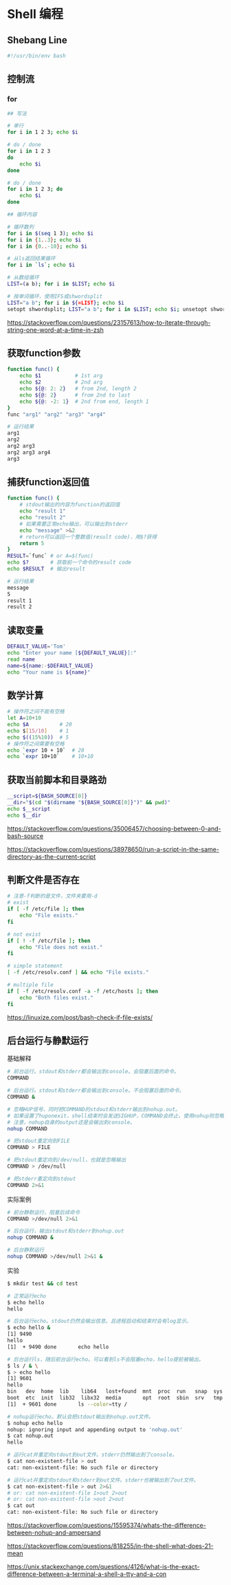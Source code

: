 # Shell 编程



## Shebang Line

```bash
#!/usr/bin/env bash
```



## 控制流

### for

```bash
## 写法

# 单行
for i in 1 2 3; echo $i

# do / done
for i in 1 2 3
do
	echo $i
done

# do / done
for i in 1 2 3; do
	echo $i
done

## 循环内容

# 循环数列
for i in $(seq 1 3); echo $i
for i in {1..3}; echo $i
for i in {0..-10}; echo $i

# 从ls返回结果循环
for i in `ls`; echo $i

# 从数组循环
LIST=(a b); for i in $LIST; echo $i

# 按单词循环，使用IFS或shwordsplit
LIST="a b"; for i in ${=LIST}; echo $i
setopt shwordsplit; LIST="a b"; for i in $LIST; echo $i; unsetopt shwordsplit
```

https://stackoverflow.com/questions/23157613/how-to-iterate-through-string-one-word-at-a-time-in-zsh



## 获取function参数

```bash
function func() {
	echo $1           # 1st arg
	echo $2           # 2nd arg
	echo ${@: 2: 2}   # from 2nd, length 2
	echo ${@: 2}      # from 2nd to last
	echo ${@: -2: 1}  # 2nd from end, length 1
}
func "arg1" "arg2" "arg3" "arg4"

# 运行结果
arg1
arg2
arg2 arg3
arg2 arg3 arg4
arg3
```



## 捕获function返回值

```bash
function func() {
    # stdout输出的内容为function的返回值
    echo "result 1"
    echo "result 2"
    # 如果需要正常echo输出，可以输出到stderr
    echo "message" >&2
    # return可以返回一个整数值(result code)，用$?获得
    return 5
}
RESULT=`func` # or A=$(func)
echo $?       # 获取前一个命令的result code
echo $RESULT  # 输出result

# 运行结果
message
5
result 1
result 2
```



## 读取变量

```bash
DEFAULT_VALUE='Tom'
echo "Enter your name [${DEFAULT_VALUE}]:"
read name
name=${name:-$DEFAULT_VALUE}
echo "Your name is ${name}"
```



## 数学计算

```bash
# 操作符之间不能有空格
let A=10+10
echo $A          # 20
echo $[15/10]    # 1
echo $((15%10))  # 5
# 操作符之间需要有空格
echo `expr 10 + 10`  # 20
echo `expr 10+10`    # 10+10
```



## 获取当前脚本和目录路劲

```bash
__script=${BASH_SOURCE[0]}
__dir="$(cd "$(dirname "${BASH_SOURCE[0]}")" && pwd)"
echo $__script
echo $__dir
```

https://stackoverflow.com/questions/35006457/choosing-between-0-and-bash-source

https://stackoverflow.com/questions/38978650/run-a-script-in-the-same-directory-as-the-current-script



## 判断文件是否存在

```bash
# 注意-f判断的是文件，文件夹要用-d
# exist
if [ -f /etc/file ]; then
	echo "File exists."
fi

# not exist
if [ ! -f /etc/file ]; then
	echo "File does not exist."
fi

# simple statement
[ -f /etc/resolv.conf ] && echo "File exists."

# multiple file
if [ -f /etc/resolv.conf -a -f /etc/hosts ]; then
    echo "Both files exist."
fi
```

https://linuxize.com/post/bash-check-if-file-exists/



## 后台运行与静默运行

基础解释

```bash
# 前台运行。stdout和stderr都会输出到console。会阻塞后面的命令。
COMMAND

# 后台运行。stdout和stderr都会输出到console。不会阻塞后面的命令。
COMMAND &

# 忽略HUP信号，同时把COMMAND的stdout和stderr输出到nohup.out。
# 如果设置了huponexit，shell结束时会发送SIGHUP，COMMAND会终止，使用nohup则忽略HUP信号。
# 注意，nohup自身的output还是会输出到console。
nohup COMMAND

# 把stdout重定向到FILE
COMMAND > FILE

# 把stdout重定向到/dev/null，也就是忽略输出
COMMAND > /dev/null

# 把stderr重定向到stdout
COMMAND 2>&1
```

实际案例

```bash
# 前台静默运行，阻塞后续命令
COMMAND >/dev/null 2>&1

# 后台运行，输出stdout和stderr到nohup.out
nohup COMMAND &

# 后台静默运行
nohup COMMAND >/dev/null 2>&1 &
```

实验

```bash
$ mkdir test && cd test

# 正常运行echo
$ echo hello
hello

# 后台运行echo。stdout仍然会输出信息。且进程启动和结束时会有log显示。
$ echo hello &
[1] 9490
hello
[1]  + 9490 done       echo hello

# 后台运行ls，随后前台运行echo。可以看到ls不会阻塞echo，hello提前被输出。
$ ls / & \
$ > echo hello
[1] 9601
hello
bin   dev  home  lib    lib64   lost+found  mnt  proc  run   snap  sys  usr
boot  etc  init  lib32  libx32  media       opt  root  sbin  srv   tmp  var
[1]  + 9601 done       ls --color=tty /

# nohup运行echo。默认会把stdout输出到nohup.out文件。
$ nohup echo hello
nohup: ignoring input and appending output to 'nohup.out'
$ cat nohup.out
hello

# 运行cat并重定向stdout到out文件。stderr仍然输出到了console。
$ cat non-existent-file > out
cat: non-existent-file: No such file or directory

# 运行cat并重定向stdout和stderr到out文件。stderr也被输出到了out文件。
$ cat non-existent-file > out 2>&1
# or: cat non-existent-file 1>out 2>out
# or: cat non-existent-file >out 2>out
$ cat out
cat: non-existent-file: No such file or directory
```



https://stackoverflow.com/questions/15595374/whats-the-difference-between-nohup-and-ampersand

https://stackoverflow.com/questions/818255/in-the-shell-what-does-21-mean

https://unix.stackexchange.com/questions/4126/what-is-the-exact-difference-between-a-terminal-a-shell-a-tty-and-a-con